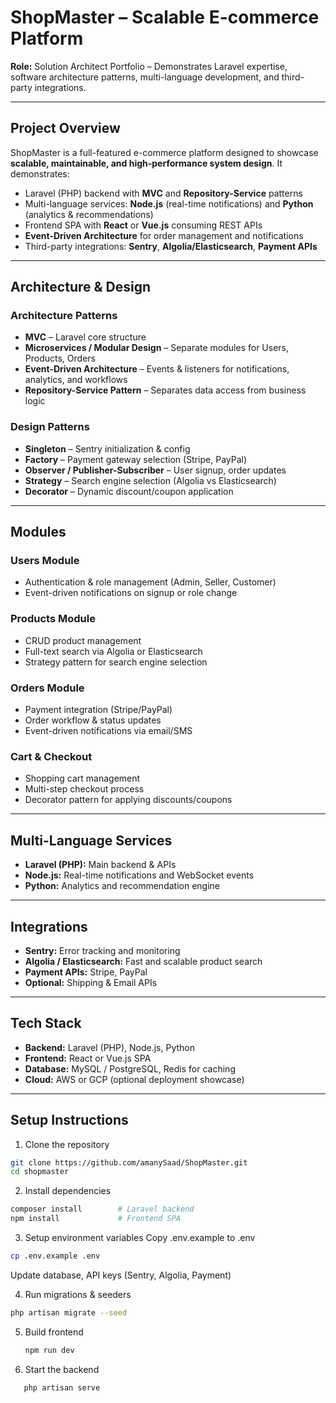 # ShopMaster – Scalable E-commerce Platform

**Role:** Solution Architect Portfolio – Demonstrates Laravel expertise, software architecture patterns, multi-language development, and third-party integrations.

---

## Project Overview

ShopMaster is a full-featured e-commerce platform designed to showcase **scalable, maintainable, and high-performance system design**. It demonstrates:

- Laravel (PHP) backend with **MVC** and **Repository-Service** patterns  
- Multi-language services: **Node.js** (real-time notifications) and **Python** (analytics & recommendations)  
- Frontend SPA with **React** or **Vue.js** consuming REST APIs  
- **Event-Driven Architecture** for order management and notifications  
- Third-party integrations: **Sentry**, **Algolia/Elasticsearch**, **Payment APIs**  

---

## Architecture & Design

### Architecture Patterns
- **MVC** – Laravel core structure  
- **Microservices / Modular Design** – Separate modules for Users, Products, Orders  
- **Event-Driven Architecture** – Events & listeners for notifications, analytics, and workflows  
- **Repository-Service Pattern** – Separates data access from business logic  

### Design Patterns
- **Singleton** – Sentry initialization & config  
- **Factory** – Payment gateway selection (Stripe, PayPal)  
- **Observer / Publisher-Subscriber** – User signup, order updates  
- **Strategy** – Search engine selection (Algolia vs Elasticsearch)  
- **Decorator** – Dynamic discount/coupon application  

---

## Modules

### Users Module
- Authentication & role management (Admin, Seller, Customer)  
- Event-driven notifications on signup or role change  

### Products Module
- CRUD product management  
- Full-text search via Algolia or Elasticsearch  
- Strategy pattern for search engine selection  

### Orders Module
- Payment integration (Stripe/PayPal)  
- Order workflow & status updates  
- Event-driven notifications via email/SMS  

### Cart & Checkout
- Shopping cart management  
- Multi-step checkout process  
- Decorator pattern for applying discounts/coupons  

---

## Multi-Language Services
- **Laravel (PHP):** Main backend & APIs  
- **Node.js:** Real-time notifications and WebSocket events  
- **Python:** Analytics and recommendation engine  

---

## Integrations
- **Sentry:** Error tracking and monitoring  
- **Algolia / Elasticsearch:** Fast and scalable product search  
- **Payment APIs:** Stripe, PayPal  
- **Optional:** Shipping & Email APIs  

---

## Tech Stack
- **Backend:** Laravel (PHP), Node.js, Python  
- **Frontend:** React or Vue.js SPA  
- **Database:** MySQL / PostgreSQL, Redis for caching  
- **Cloud:** AWS or GCP (optional deployment showcase)  

---

## Setup Instructions
1. Clone the repository  
```bash
git clone https://github.com/amanySaad/ShopMaster.git
cd shopmaster
```

2. Install dependencies
```bash
composer install        # Laravel backend
npm install             # Frontend SPA
```

3. Setup environment variables
Copy .env.example to .env
```bash
cp .env.example .env
```
Update database, API keys (Sentry, Algolia, Payment)

4. Run migrations & seeders
  ```bash
php artisan migrate --seed
```

5. Build frontend
   ```bash
   npm run dev
   ```

6. Start the backend
```bash
   php artisan serve
  ```
 

